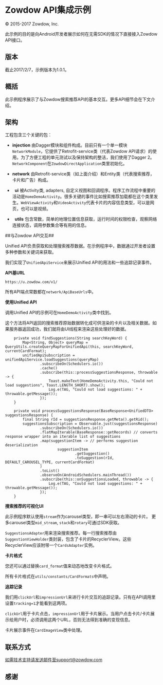 # Zowdow API集成示例

© 2015-2017 Zowdow, Inc.

此示例的目的是向Android开发者展示如何在无需SDK的情况下直接接入Zowdow API接口。

## 版本

截止2017/2/7，示例版本为1.0.1。

## 概括

此示例程序展示了与Zowdow搜索推荐API的基本交互。更多API细节会在下文介绍。

## 架构

工程包含三个关键的包：

*   **injection** 由Dagger模块和组件构成。目前只有一个单一模块`NetworkModule`，它提供了Retrofit-service类（代表Zowdow API请求）的使用。为了方便工程的单元测试以及保持架构的整洁，我们使用了Dagger 2。`NetworkComponent`在`ZowdowDirectApplication`类里初始化。

*   **network** 由Retrofit-service类（如上面介绍）和Entity类（代表搜索推荐，卡片和广告）构成。

*   **ui** 被Activity类, adapters, 自定义视图和回调程序。程序工作流程中重要的活动是`HomeDemoActivity`。很多关键的事件比如搜索推荐加载都在这个类里发生。`WebViewActivity`和`VideoActivity`代表卡片的内容信息类型，可以是网页，也可以是视频。

*   **utils** 包含常数，简单的地理位置信息获取，运行时间的权限检查，观察网络连接状态，调用参数集合等有用的信息。

##与Zowdow API交互##

Unified API负责获取和处理搜索推荐数据。在示例程序中，数据通过开发者设置多种参数和关键词来获取。

我们实现了`UnifiedApiService`来展示Unified API的用法和一些追踪记录事件。

**API基URL**

```
https://u.zowdow.com/v1/
```

所有API端点常数都在`network/ApiBaseUrls`中。

**使用Unified API**

调用Unified API的示例可在`HomeDemoActivity`类中找到。

这个方法将API返回的搜索推荐原始数据转化成可供渲染的卡片以及相关数据。如果服务器返回成功，我们就将由UI线程来渲染这些处理好的数据。

```
    private void findSuggestions(String searchKeyWord) {
        Map<String, Object> queryMap = QueryUtils.createQueryMapForUnifiedApi(this, searchKeyWord, currentCardFormat);
        unifiedApiSubscription = unifiedApiService.loadSuggestions(queryMap)
                .subscribeOn(Schedulers.io())
                .cache()
                .subscribe(this::processSuggestionsResponse, throwable -> {
                    Toast.makeText(HomeDemoActivity.this, "Could not load suggestions", Toast.LENGTH_SHORT).show();
                    Log.e(TAG, "Could not load suggestions: " + throwable.getMessage());
                });
    }

    private void processSuggestionsResponse(BaseResponse<UnifiedDTO> suggestionsResponse) {
        final String rId = suggestionsResponse.getMeta().getRid();
        suggestionsSubscription = Observable.just(suggestionsResponse)
                .subscribeOn(Schedulers.io())
                .flatMapIterable(BaseResponse::getRecords) // converts response wrapper into an iterable list of suggestions
                .map(suggestionItem -> // performs suggestion deserialization
                        suggestionItem
                                .getSuggestion()
                                .toSuggestion(rId, DEFAULT_CAROUSEL_TYPE, currentCardFormat)
                )
                .toList()
                .observeOn(AndroidSchedulers.mainThread())
                .subscribe(this::onSuggestionsLoaded, throwable -> {
                    Log.e(TAG, "Could not load suggestions: " + throwable.getMessage());
                });
    }
```

**搜索推荐的可视化UI**

此示例程序默认使用`stream`作为carousel类型，即一串可以左右滑动的卡片。 更多carousel类型`mid_stream`, `stack`和`rotary`可通过SDK获取。

`SuggestionsAdapter`用来渲染搜索推荐。每一行搜索推荐由`SuggestionViewHolder`类封装，包含了卡片的RecyclerView。这些RecyclerView应该附带一个`CardsAdapter`实例。 

**卡片格式**

您还可以通过替换`card_format`值来动态地改变卡片格式。

所有卡片格式在`utils/constants/CardFormats`中声明。

**追踪记录**

我们用`clickUrl`和`impressionUrl`来进行卡片交互的追踪记录。只有在API调用里设置`tracking=1`才能看到这两项。

`clickUrl`用于卡片点击，`impressionUrl`用于卡片展示。当用户点击卡片/卡片展示给用户时，必须调用这两个URL，否则无法得到准确的变现信息。

卡片展示事件在`CardImageView`类中处理。

## 联系方式

如需技术支持请发送邮件至support@zowdow.com

## 感谢
